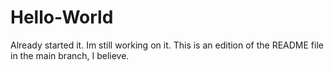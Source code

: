 # Hello-World
Already started it.
Im still working on it.
This is an edition of the README file in the main branch, I believe.
